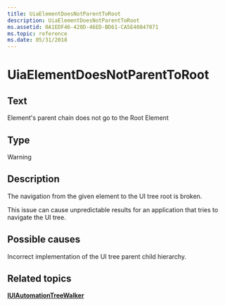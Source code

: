 ```yaml
---
title: UiaElementDoesNotParentToRoot
description: UiaElementDoesNotParentToRoot
ms.assetid: 0A1EDF46-420D-46ED-BD61-CA5E40847071
ms.topic: reference
ms.date: 05/31/2018
---
```


# UiaElementDoesNotParentToRoot

## Text

Element's parent chain does not go to the Root Element

## Type

Warning

## Description

The navigation from the given element to the UI tree root is broken.

This issue can cause unpredictable results for an application that tries to navigate the UI tree.

## Possible causes

Incorrect implementation of the UI tree parent child hierarchy.

## Related topics

<dl> <dt>

[**IUIAutomationTreeWalker**](/windows/desktop/api/UIAutomationClient/nn-uiautomationclient-iuiautomationtreewalker)
</dt> </dl>

 

 




